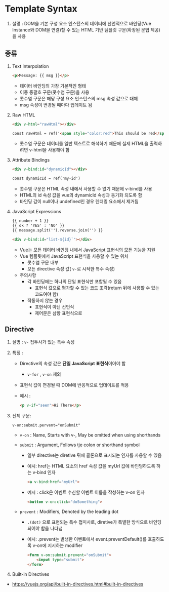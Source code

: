 # Template Syntax

1. 설명 : DOM을 기본 구성 요소 인스턴스의 데이터에 선언적으로 바인딩(Vue Instance와 DOM을 연결)할 수 있는 HTML 기반 템플릿 구문(확장된 문법 제공)을 사용

## 종류

1. Text Interpolation
    
    ```html
    <p>Message: {{ msg }}</p>
    ```
    
    - 데이터 바인딩의 가장 기본적인 형태
    - 이중 중괄호 구문(콧수염 구문)을 사용
    - 콧수염 구문은 해당 구성 요소 인스턴스의 msg 속성 값으로 대체
    - msg 속성이 변경될 때마다 업데이트 됨
2. Raw HTML
    
    ```html
    <div v-html="rawHtml"></div>
    
    const rawHtml = ref('<span style="color:red">This should be red</span>
    ```
    
    - 콧수염 구문은 데이터를 일반 텍스트로 해석하기 때문에 실제 HTML을 출력하려면 v-html을 사용해야 함
3. Attribute Bindings
    
    ```html
    <div v-bind:id="dynamicId"></div>
    
    const dynamicId = ref('my-id')
    ```
    
    - 콧수염 구문은 HTML 속성 내에서 사용할 수 없기 때문에 v-bind를 사용
    - HTML의 id 속성 값을 vue의 dynamicId 속성과 동기화 되도록 함
    - 바인딩 값이 null이나 undefined인 경우 렌더링 요소에서 제거됨
4. JavaScript Expressions
    
    ```html
    {{ number + 1 }}
    {{ ok ? 'YES' : 'NO' }}
    {{ message.split('').reverse.join('') }}
    
    <div v-bind:id="list-${id}`"></div>
    ```
    
    - Vue는 모든 데이터 바인딩 내에서 JavaScript 표현식의 모든 기능을 지원
    - Vue 템플릿에서 JavaScript 표현식을 사용할 수 있는 위치
        - 콧수염 구문 내부
        - 모든 directive 속성 값( `v-`로 시작한 특수 속성)
    - 주의사항
        - 각 바인딩에는 하나의 단일 표현식만 포함될 수 있음
            - 표현식 값으로 평가할 수 있는 코드 조각(return 뒤에 사용할 수 있는 코드여야 함)
        - 작동하지 않는 경우
            - 표현식이 아닌 선언식
            - 제어문은 삼항 표현식으로

## Directive

1. 설명 : `v-` 접두사가 있는 특수 속성
2. 특징 :
    - Directive의 속성 값은 **단일 JavaScript 표현식**이어야 함
        - `v-for` , `v-on` 제외
    - 표현식 값이 편경될 때 DOM에 반응적으로 업데이트를 적용
    - 예시 :
        
        ```html
        <p v-if="seen">Hi There</p>
        ```
        
3. 전체 구문:
    
    ```html
    v-on:submit.pervent="onSubmit"
    ```
    
    - `v-on` : Name, Starts with v-, May be omitted when using shorthands
    - `submit` : Argument, Follows tje colon or shorthand symbol
        - 일부 directive는 diretive 뒤에 콜론으로 표시되는 인자를 사용할 수 있음
        - 예시: href는 HTML <a> 요소의 href 속성 값을 myUrl 값에 바인딩하도록 하는 v-bind 인자
            
            ```html
            <a v-bind:href="myUrl">
            ```
            
        - 예시 : click은 이벤트 수신할 이벤트 이름을 작성하는 v-on 인자
            
            ```html
            <button v-on:click="doSomething">
            ```
            
    - `prevent` : Modifiers, Denoted by the leading dot
        - `.(dot)` 으로 표현되는 특수 접미사로, diretive가 특별한 방식으로 바인딩되어야 함을 나타냄
        - 예시: .prevent는 발생한 이벤트에서 event.preventDefault()를 호출하도록 v-on에 지시하는 modifier
            
            ```html
            <form v-on:submit.prevent="onSubmit">
            	<input type="submit">
            </form>
            ```
            

5. Built-in Directives

- https://vuejs.org/api/built-in-directives.html#built-in-directives